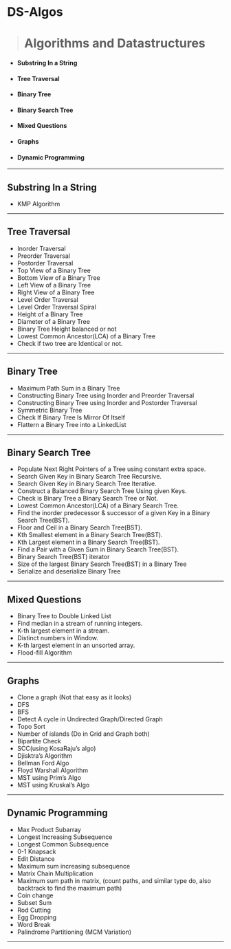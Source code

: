 # DS-Algos
> # Algorithms and Datastructures
- #### Substring In a String
- #### Tree Traversal
- #### Binary Tree
- #### Binary Search Tree
- #### Mixed Questions
- #### Graphs
- #### Dynamic Programming
**********************************************************************************

## Substring In a String
- KMP Algorithm

**********************************************************************************

## Tree Traversal
- Inorder Traversal
- Preorder Traversal
- Postorder Traversal
- Top View of a Binary Tree
- Bottom View of a Binary Tree
- Left View of a Binary Tree
- Right View of a Binary Tree
- Level Order Traversal
- Level Order Traversal Spiral
- Height of a Binary Tree
- Diameter of a Binary Tree
- Binary Tree Height balanced or not
- Lowest Common Ancestor(LCA) of a Binary Tree
- Check if two tree are Identical or not.

**********************************************************************************

## Binary Tree
- Maximum Path Sum in a Binary Tree
- Constructing Binary Tree using Inorder and Preorder Traversal
- Constructing Binary Tree using Inorder and Postorder Traversal
- Symmetric Binary Tree
- Check If Binary Tree Is Mirror Of Itself
- Flattern a Binary Tree into a LinkedList

**********************************************************************************

## Binary Search Tree
- Populate Next Right Pointers of a Tree using constant extra space.
- Search Given Key in Binary Search Tree Recursive.
- Search Given Key in Binary Search Tree Iterative.
- Construct a Balanced Binary Search Tree Using given Keys.
- Check is Binary Tree a Binary Search Tree or Not.
- Lowest Common Ancestor(LCA) of a Binary Search Tree.
- Find the inorder predecessor & successor of a given Key in a Binary Search Tree(BST).
- Floor and Ceil in a Binary Search Tree(BST).
- Kth Smallest element in a Binary Search Tree(BST).
- Kth Largest element in a Binary Search Tree(BST).
- Find a Pair with a Given Sum in Binary Search Tree(BST).
- Binary Search Tree(BST) iterator
- Size of the largest Binary Search Tree(BST) in a Binary Tree
- Serialize and deserialize Binary Tree

**********************************************************************************

## Mixed Questions
- Binary Tree to Double Linked List
- Find median in a stream of running integers.
- K-th largest element in a stream.
- Distinct numbers in Window.
- K-th largest element in an unsorted array.
- Flood-fill Algorithm

**********************************************************************************

## Graphs
- Clone a graph (Not that easy as it looks)
- DFS
- BFS
- Detect A cycle in Undirected Graph/Directed Graph
- Topo Sort
- Number of islands (Do in Grid and Graph both)
- Bipartite Check
- SCC(using KosaRaju’s algo)
- Djisktra’s Algorithm
- Bellman Ford Algo
- Floyd Warshall Algorithm
- MST using Prim’s Algo
- MST using Kruskal’s Algo

**********************************************************************************

## Dynamic Programming
- Max Product Subarray
- Longest Increasing Subsequence
- Longest Common Subsequence
- 0-1 Knapsack
- Edit Distance
- Maximum sum increasing subsequence
- Matrix Chain Multiplication
- Maximum sum path in matrix, (count paths, and similar type do, also backtrack to find the maximum path)
- Coin change
- Subset Sum
- Rod Cutting
- Egg Dropping
- Word Break
- Palindrome Partitioning (MCM Variation)

**********************************************************************************
